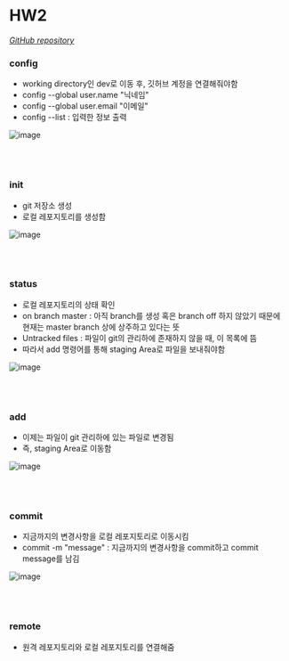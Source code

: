 # HW2

*[GitHub repository](https://github.com/JungHyun21/HW2.git)*


### config
- working directory인 dev로 이동 후, 깃허브 계정을 연결해줘야함
- config --global user.name "닉네임" 
- config --global user.email "이메일" 
- config --list : 입력한 정보 출력


![image](https://user-images.githubusercontent.com/76541903/117542673-8597ed80-b054-11eb-829d-daa3b419e34f.png)

<br><br>

### init
- git 저장소 생성
- 로컬 레포지토리를 생성함


![image](https://user-images.githubusercontent.com/76541903/117542924-939a3e00-b055-11eb-87f6-1a19b384de89.png)

<br><br>

### status
- 로컬 레포지토리의 상태 확인
- on branch master : 아직 branch를 생성 혹은 branch off 하지 않았기 때문에 현재는 master branch 상에 상주하고 있다는 뜻
- Untracked files : 파일이 git의 관리하에 존재하지 않을 때, 이 목록에 뜸
- 따라서 add 명령어를 통해 staging Area로 파일을 보내줘야함


![image](https://user-images.githubusercontent.com/76541903/117543105-5f734d00-b056-11eb-9846-91965b9a4b77.png)

<br><br>

### add
- 이제는 파일이 git 관리하에 있는 파일로 변경됨
- 즉, staging Area로 이동함


![image](https://user-images.githubusercontent.com/76541903/117543185-b416c800-b056-11eb-807c-4120841fca48.png)

<br><br>

### commit
- 지금까지의 변경사항을 로컬 레포지토리로 이동시킴
- commit -m "message" : 지금까지의 변경사항을 commit하고 commit message를 남김


![image](https://user-images.githubusercontent.com/76541903/117543281-15d73200-b057-11eb-98f8-f3e846bbbe28.png)

<br><br>

### remote
- 원격 레포지토리와 로컬 레포지토리를 연결해줌


